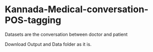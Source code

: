 # Kannada-Medical-conversation-POS-tagging


Datasets are the conversation between doctor and patient

Download Output and Data folder as it is.

